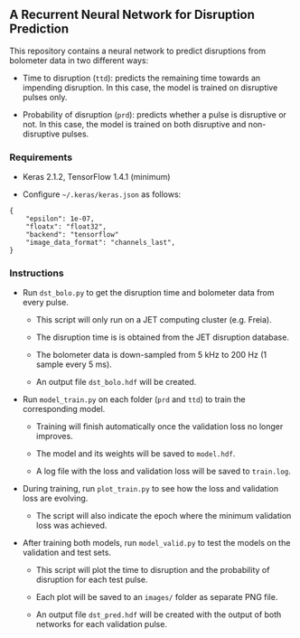 ## A Recurrent Neural Network for Disruption Prediction

This repository contains a neural network to predict disruptions from bolometer data in two different ways:

* Time to disruption (`ttd`): predicts the remaining time towards an impending disruption. In this case, the model is trained on disruptive pulses only.

* Probability of disruption (`prd`): predicts whether a pulse is disruptive or not. In this case, the model is trained on both disruptive and non-disruptive pulses.

### Requirements

- Keras 2.1.2, TensorFlow 1.4.1 (minimum)

- Configure `~/.keras/keras.json` as follows:

```
{
    "epsilon": 1e-07,
    "floatx": "float32",
    "backend": "tensorflow"
    "image_data_format": "channels_last",
}

```

### Instructions

- Run `dst_bolo.py` to get the disruption time and bolometer data from every pulse.

    - This script will only run on a JET computing cluster (e.g. Freia).
    
    - The disruption time is is obtained from the JET disruption database.

    - The bolometer data is down-sampled from 5 kHz to 200 Hz (1 sample every 5 ms).

    - An output file `dst_bolo.hdf` will be created.

- Run `model_train.py` on each folder (`prd` and `ttd`) to train the corresponding model.

    - Training will finish automatically once the validation loss no longer improves.
    
    - The model and its weights will be saved to `model.hdf`.
    
    - A log file with the loss and validation loss will be saved to `train.log`.

- During training, run `plot_train.py` to see how the loss and validation loss are evolving.

    - The script will also indicate the epoch where the minimum validation loss was achieved.

- After training both models, run `model_valid.py` to test the models on the validation and test sets.

    - This script will plot the time to disruption and the probability of disruption for each test pulse.
    
    - Each plot will be saved to an `images/` folder as separate PNG file.
    
    - An output file `dst_pred.hdf` will be created with the output of both networks for each validation pulse.
